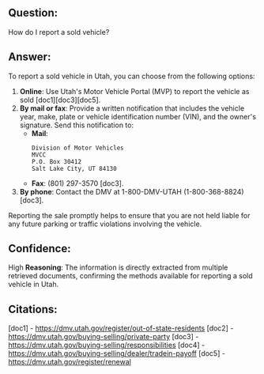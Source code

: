 ## Question: 
How do I report a sold vehicle?
## Answer: 
To report a sold vehicle in Utah, you can choose from the following options:

1. **Online**: Use Utah's Motor Vehicle Portal (MVP) to report the vehicle as sold [doc1][doc3][doc5].
2. **By mail or fax**: Provide a written notification that includes the vehicle year, make, plate or vehicle identification number (VIN), and the owner's signature. Send this notification to:
   - **Mail**:
     ```
     Division of Motor Vehicles
     MVCC
     P.O. Box 30412
     Salt Lake City, UT 84130
     ```
   - **Fax**: (801) 297-3570 [doc3].
3. **By phone**: Contact the DMV at 1-800-DMV-UTAH (1-800-368-8824) [doc3].

Reporting the sale promptly helps to ensure that you are not held liable for any future parking or traffic violations involving the vehicle.

## Confidence: 
High
**Reasoning**: The information is directly extracted from multiple retrieved documents, confirming the methods available for reporting a sold vehicle in Utah.

## Citations:
[doc1] - https://dmv.utah.gov/register/out-of-state-residents
[doc2] - https://dmv.utah.gov/buying-selling/private-party
[doc3] - https://dmv.utah.gov/buying-selling/responsibilities
[doc4] - https://dmv.utah.gov/buying-selling/dealer/tradein-payoff
[doc5] - https://dmv.utah.gov/register/renewal
